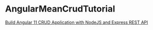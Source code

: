 # AngularMeanCrudTutorial

[Build Angular 11 CRUD Application with NodeJS and Express REST API](https://www.positronx.io/build-angular-crud-application-with-nodejs-and-express-rest-api/)